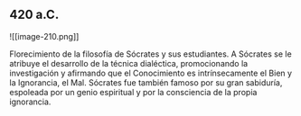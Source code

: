 ## 420 a.C.

![[image-210.png]]

Florecimiento de la filosofía de Sócrates y sus estudiantes. A Sócrates se le atribuye el desarrollo de la técnica dialéctica, promocionando la investigación y afirmando que el Conocimiento es intrínsecamente el Bien y la Ignorancia, el Mal. Sócrates fue también famoso por su gran sabiduría, espoleada por un genio espiritual y por la consciencia de la propia ignorancia.